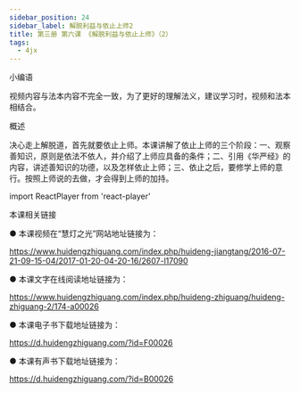 ```yaml
---
sidebar_position: 24
sidebar_label: 解脱利益与依止上师2
title: 第三册 第六课 《解脱利益与依止上师》（2）
tags:
  - 4jx
---
```

  小编语 

视频内容与法本内容不完全一致，为了更好的理解法义，建议学习时，视频和法本相结合。

概述


决心走上解脱道，首先就要依止上师。本课讲解了依止上师的三个阶段：一、观察善知识，原则是依法不依人，并介绍了上师应具备的条件；二、引用《华严经》的内容，讲述善知识的功德，以及怎样依止上师；三、依止之后，要修学上师的意行。按照上师说的去做，才会得到上师的加持。



import ReactPlayer from 'react-player'

<ReactPlayer id='hdvplayer' light='/img/lamp-hope.png' controls url='http://huidengchanxiu.net/jmy/%e6%85%a7%e7%81%af%e7%a6%85%e4%bf%ae%e8%af%be/%e6%85%a7%e7%81%af%e7%a6%85%e4%bf%ae%e8%af%be%e7%ac%ac%e4%b8%89%e5%86%8c/06-2%20%e6%85%a7%e7%81%af%e7%a6%85%e4%bf%ae%e8%af%be20%20%e4%be%9d%e6%ad%a2%e4%b8%8a%e5%b8%88.mp4' />



 本课相关链接 

●  本课视频在“慧灯之光”网站地址链接为：

https://www.huidengzhiguang.com/index.php/huideng-jiangtang/2016-07-21-09-15-04/2017-01-20-04-20-16/2607-l17090



●  本课文字在线阅读地址链接为：

https://www.huidengzhiguang.com/index.php/huideng-zhiguang/huideng-zhiguang-2/174-a00026



●  本课电子书下载地址链接为：

https://d.huidengzhiguang.com/?id=F00026



●  本课有声书下载地址链接为：

https://d.huidengzhiguang.com/?id=B00026